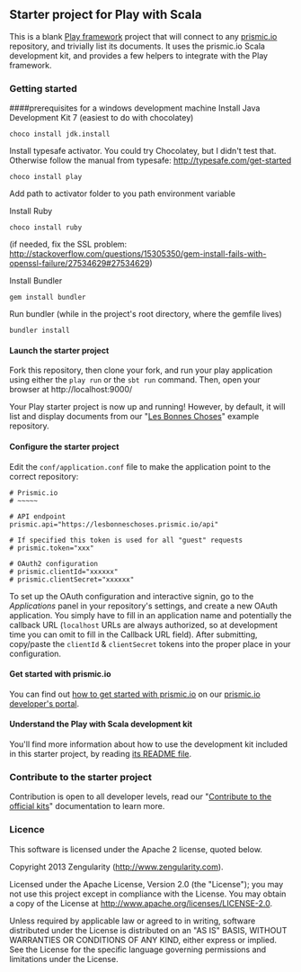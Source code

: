 ## Starter project for Play with Scala

This is a blank [Play framework](http://www.playframework.com) project that will connect to any [prismic.io](https://prismic.io) repository, and trivially list its documents. It uses the prismic.io Scala development kit, and provides a few helpers to integrate with the Play framework.

### Getting started

####prerequisites for a windows development machine
Install Java Development Kit 7 (easiest to do with chocolatey)
```
choco install jdk.install
```
    
Install typesafe activator. You could try Chocolatey, but I didn't test that. Otherwise follow the manual from typesafe: http://typesafe.com/get-started
```
choco install play
```
Add path to activator folder to you path environment variable
    
Install Ruby
```
choco install ruby
```
(if needed, fix the SSL problem: http://stackoverflow.com/questions/15305350/gem-install-fails-with-openssl-failure/27534629#27534629)

Install Bundler
```
gem install bundler
```

Run bundler (while in the project's root directory, where the gemfile lives)
```
bundler install
```

#### Launch the starter project

Fork this repository, then clone your fork, and run your play application using either the `play run` or the `sbt run` command. Then, open your browser at http://localhost:9000/

Your Play starter project is now up and running! However, by default, it will list and display documents from our "[Les Bonnes Choses](http://lesbonneschoses.prismic.me)" example repository.

#### Configure the starter project

Edit the `conf/application.conf` file to make the application point to the correct repository:

```
# Prismic.io
# ~~~~~

# API endpoint
prismic.api="https://lesbonneschoses.prismic.io/api"

# If specified this token is used for all "guest" requests
# prismic.token="xxx"

# OAuth2 configuration
# prismic.clientId="xxxxxx"
# prismic.clientSecret="xxxxxx"
```

To set up the OAuth configuration and interactive signin, go to the _Applications_ panel in your repository's settings, and create a new OAuth application. You simply have to fill in an application name and potentially the callback URL (`localhost` URLs are always authorized, so at development time you can omit to fill in the Callback URL field). After submitting, copy/paste the `clientId` & `clientSecret` tokens into the proper place in your configuration.

#### Get started with prismic.io

You can find out [how to get started with prismic.io](https://developers.prismic.io/documentation/UjBaQsuvzdIHvE4D/getting-started) on our [prismic.io developer's portal](https://developers.prismic.io/).

#### Understand the Play with Scala development kit

You'll find more information about how to use the development kit included in this starter project, by reading [its README file](https://github.com/prismicio/scala-kit/blob/master/README.md).

### Contribute to the starter project

Contribution is open to all developer levels, read our "[Contribute to the official kits](https://developers.prismic.io/documentation/UszOeAEAANUlwFpp/contribute-to-the-official-kits)" documentation to learn more.

### Licence

This software is licensed under the Apache 2 license, quoted below.

Copyright 2013 Zengularity (http://www.zengularity.com).

Licensed under the Apache License, Version 2.0 (the "License"); you may not use this project except in compliance with the License. You may obtain a copy of the License at http://www.apache.org/licenses/LICENSE-2.0.

Unless required by applicable law or agreed to in writing, software distributed under the License is distributed on an "AS IS" BASIS, WITHOUT WARRANTIES OR CONDITIONS OF ANY KIND, either express or implied. See the License for the specific language governing permissions and limitations under the License.
